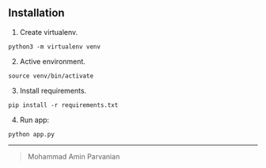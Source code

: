 ## Installation

1. Create virtualenv.
```
python3 -m virtualenv venv
```
2. Active environment.
```
source venv/bin/activate 
```
3. Install requirements.
```
pip install -r requirements.txt
```
4. Run app:
```
python app.py
```
---
> Mohammad Amin Parvanian